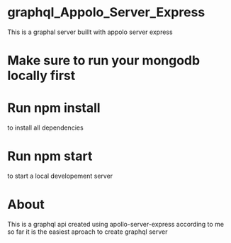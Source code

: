 # graphql_Appolo_Server_Express

This is a graphal server buillt with appolo server express

# Make sure to run your mongodb locally first

# Run npm install

to install all dependencies

# Run npm start

to start a local developement server

# About

This is a graphql api created using apollo-server-express according to me so far it is the easiest aproach to create graphql server
